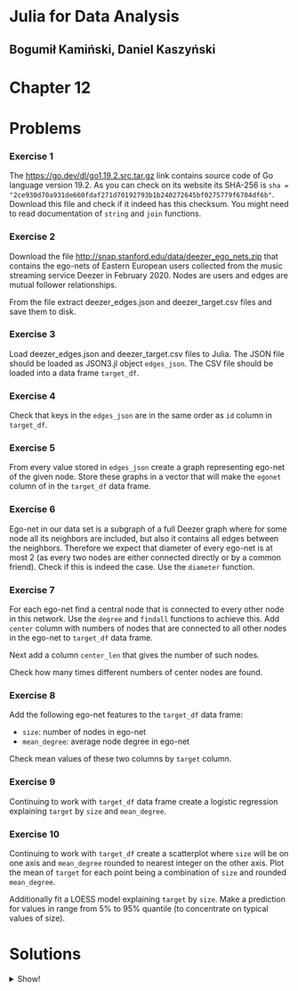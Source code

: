 # Julia for Data Analysis

## Bogumił Kamiński, Daniel Kaszyński

# Chapter 12

# Problems

### Exercise 1

The https://go.dev/dl/go1.19.2.src.tar.gz link contains source code of
Go language version 19.2. As you can check on its website its SHA-256
is `sha = "2ce930d70a931de660fdaf271d70192793b1b240272645bf0275779f6704df6b"`.
Download this file and check if it indeed has this checksum.
You might need to read documentation of `string` and `join` functions.

### Exercise 2

Download the file http://snap.stanford.edu/data/deezer_ego_nets.zip
that contains the ego-nets of Eastern European users collected from the music
streaming service Deezer in February 2020. Nodes are users and edges are mutual
follower relationships.

From the file extract deezer_edges.json and deezer_target.csv files and
save them to disk.

### Exercise 3

Load deezer_edges.json and deezer_target.csv files to Julia.
The JSON file should be loaded as JSON3.jl object `edges_json`.
The CSV file should be loaded into a data frame `target_df`.

### Exercise 4

Check that keys in the `edges_json` are in the same order as `id` column
in `target_df`.

### Exercise 5

From every value stored in `edges_json` create a graph representing
ego-net of the given node. Store these graphs in a vector that will make the
`egonet` column of in the `target_df` data frame.

### Exercise 6

Ego-net in our data set is a subgraph of a full Deezer graph where for some
node all its neighbors are included, but also it contains all edges between the
neighbors.
Therefore we expect that diameter of every ego-net is at most 2 (as every
two nodes are either connected directly or by a common friend).
Check if this is indeed the case. Use the `diameter` function.

### Exercise 7

For each ego-net find a central node that is connected to every other node
in this network. Use the `degree` and `findall` functions to achieve this.
Add `center` column with numbers of nodes that are connected to all other
nodes in the ego-net to `target_df` data frame.

Next add a column `center_len` that gives the number of such nodes.

Check how many times different numbers of center nodes are found.

### Exercise 8

Add the following ego-net features to the `target_df` data frame:
* `size`: number of nodes in ego-net
* `mean_degree`: average node degree in ego-net

Check mean values of these two columns by `target` column.

### Exercise 9

Continuing to work with `target_df` data frame create a logistic regression
explaining `target` by `size` and `mean_degree`.

### Exercise 10

Continuing to work with `target_df` create a scatterplot where `size` will be on
one axis and `mean_degree` rounded to nearest integer on the other axis.
Plot the mean of `target` for each point being a combination of `size` and
rounded `mean_degree`.

Additionally fit a LOESS model explaining `target` by `size`. Make a prediction
for values in range from 5% to 95% quantile (to concentrate on typical values
of size).

# Solutions

<details>

<summary>Show!</summary>

### Exercise 1

Solution:

```
using Downloads
using SHA
Downloads.download("https://go.dev/dl/go1.19.2.src.tar.gz", "go.tar.gz")
shavec = open(sha256, "go.tar.gz")
shastr = join(string.(s; base=16, pad=2))
sha == shastr
```

The last line should produce `true`.

### Exercise 2

Solution:

```
Downloads.download("http://snap.stanford.edu/data/deezer_ego_nets.zip", "ego.zip")
import ZipFile
archive = ZipFile.Reader("ego.zip")
idx = only(findall(x -> contains(x.name, "deezer_edges.json"), archive.files))
open("deezer_edges.json", "w") do io
    write(io, read(archive.files[idx]))
end
idx = only(findall(x -> contains(x.name, "deezer_target.csv"), archive.files))
open("deezer_target.csv", "w") do io
    write(io, read(archive.files[idx]))
end
close(archive)
```

### Exercise 3

Solution:

```
using CSV
using DataFrames
using JSON3
edges_json = JSON3.read(read("deezer_edges.json"))
target_df = CSV.read("deezer_target.csv", DataFrame)
```

### Exercise 4

Solution (short, but you need to have a good understanding of Julia types
and standar functions to properly write it):
```
Symbol.(target_df.id) == keys(edges_json)
```

### Exercise 5

Solution:

```
using Graphs
function edgelist2graph(edgelist)
    nodes = sort!(unique(reduce(vcat, edgelist)))
    @assert 0:length(nodes)-1 == nodes
    g = SimpleGraph(length(nodes))
    for (a, b) in edgelist
        add_edge!(g, a+1, b+1)
    end
    return g
end
target_df.egonet = edgelist2graph(values(edges_json))
```

### Exercise 6

Solution:

```
julia> extrema(diameter.(target_df.egonet))
(2, 2)
```

Indeed we see that for each ego-net diameter is 2.

### Exercise 7

Solution:

```
target_df.center = map(target_df.egonet) do g
    findall(==(nv(g) - 1), degree(g))
end
target_df.center_len = length.(target_df.center)
combine(groupby(target_df, :center_len, sort=true), nrow)
```

Note that we used `map` since in this case it gives a convenient way to express
the condition we want to check.

We notice that in some cases it is impossible to identify the center of the
ego-net uniquely.

### Exercise 8

Solution:

```
using Statistics
target_df.size = nv.(target_df.egonet)
target_df.mean_degree = 2 .* ne.(target_df.egonet) ./ target_df.size
combine(groupby(target_df, :target, sort=true), [:size, :mean_degree] .=> mean)
```

It seems that for target equal to `0` size and average degree in the network are
a bit larger.

### Exercise 9

Solution:

```
using GLM
glm(@formula(target~size+mean_degree), target_df, Binomial(), LogitLink())
```

We see that only `size` is statistically significant.

### Exercise 10

Solution:

```
using Plots
target_df.round_degree = round.(Int, target_df.mean_degree)
agg_df = combine(groupby(target_df, [:size, :round_degree]), :target => mean)
scatter(agg_df.size, agg_df.round_degree;
        zcolor=agg_df.target_mean,
        xlabel="size", ylabel="rounded degree",
        label="mean target", xaxis=:log)
```

It is hard to visually see any strong relationship in the data.

```
import Loess
model = Loess.loess(target_df.size, target_df.target)
size_predict = quantile(target_df.size, 0.05):1.0:quantile(target_df.size, 0.95)
target_predict = Loess.predict(model, size_predict)
plot(size_predict, target_predict;
     xlabel="size", ylabel="predicted target", legend=false)
```

Between quantiles 5% and 95% we see a downward shaped relationship.

</details>
